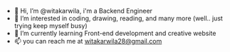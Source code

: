 - 👋 Hi, I’m @witakarwila, i'm a Backend Engineer
- 👀 I’m interested in coding, drawing, reading, and many more (well.. just trying keep myself busy)
- 🌱 I’m currently learning Front-end development and creative website
- 📫 you can reach me at witakarwila28@gmail.com

<!---
witakarwila/witakarwila is a ✨ special ✨ repository because its `README.md` (this file) appears on your GitHub profile.
You can click the Preview link to take a look at your changes.
--->
